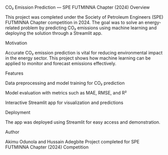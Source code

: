 CO₂ Emission Prediction — SPE FUTMINNA Chapter (2024)
Overview

This project was completed under the Society of Petroleum Engineers (SPE) FUTMINNA Chapter competition in 2024. The goal was to solve an energy-related problem by predicting CO₂ emissions using machine learning and deploying the solution through a Streamlit app.

Motivation

Accurate CO₂ emission prediction is vital for reducing environmental impact in the energy sector. This project shows how machine learning can be applied to monitor and forecast emissions effectively.

Features

Data preprocessing and model training for CO₂ prediction

Model evaluation with metrics such as MAE, RMSE, and R²

Interactive Streamlit app for visualization and predictions

Deployment

The app was deployed using Streamlit for easy access and demonstration.

Author

Akimu Odunola and Hussain Adegbite
Project completed for SPE FUTMINNA Chapter (2024) Competition
